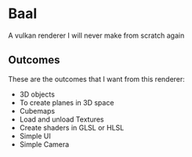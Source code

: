 # Baal
A vulkan renderer I will never make from scratch again

## Outcomes
These are the outcomes that I want from this renderer:
- 3D objects
- To create planes in 3D space
- Cubemaps
- Load and unload Textures
- Create shaders in GLSL or HLSL
- Simple UI
- Simple Camera
